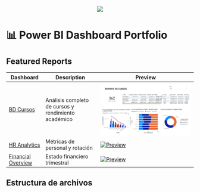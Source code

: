 <p align="center">
  <img src="https://github.com/microsoft/PowerBI-Embedded/raw/master/assets/PowerBI-Logo.png" width="200"/>
</p>

# 📊 Power BI Dashboard Portfolio

## Featured Reports

| Dashboard | Description | Preview |
|-----------|-------------|---------|
| [BD Cursos](./BD_cursos.pbix) | Análisis completo de cursos y rendimiento académico | [![Preview](./BD_cursos_page-0001.jpg)](./BD_cursos.pbix) |
| [HR Analytics](./HR-Dashboard.pbix) | Métricas de personal y rotación | [![Preview](./hr-preview.jpg)](./HR-Dashboard.pbix) |
| [Financial Overview](./Financial-Report.pbix) | Estado financiero trimestral | [![Preview](./finance-preview.jpg)](./Financial-Report.pbix) |

## Estructura de archivos